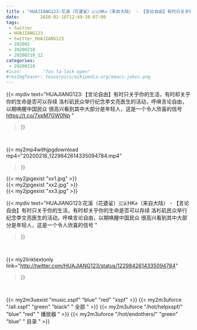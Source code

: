 ```yaml
---
title : "HUAJIANG123:花溪（花婆娑）🇨🇦HK✊（来自大陆） - 【言论自由】有时只关乎你的生活，有时却关乎你的生命是否可以存续  洛杉矶民众举行纪念李文亮医生的活动，呼唤言论自由，以期唤醒中国民众  很高兴看到其中大部分是年轻人，这是一个令人欣喜的信号 "
date:        2020-02-18T12:49:38-07:00
tags:
 - twitter
 - HUAJIANG123
 - twitter_HUAJIANG123
 - 202002
 - 20200218
 - 20200218_12
categories:
 - 20200218
#icon:        "fas fa-lock-open"
#resImgTeaser: teaserpics/wikipedia.org/emacs-jokes.png
---
```


{{< mydiv text="HUAJIANG123:【言论自由】有时只关乎你的生活，有时却关乎你的生命是否可以存续  洛杉矶民众举行纪念李文亮医生的活动，呼唤言论自由，以期唤醒中国民众  很高兴看到其中大部分是年轻人，这是一个令人欣喜的信号 https://t.co/7xpM7GW0Np "
>}}
<br>


{{< my2mp4withjpgdownload mp4="20200218_1229842614335094784.mp4"
>}}

{{< my2jpgexist "xx1.jpg" >}}<br>
{{< my2jpgexist "xx2.jpg" >}}<br>
{{< my2jpgexist "xx3.jpg" >}}<br>



{{< mydiv text="HUAJIANG123:花溪（花婆娑）🇨🇦HK✊（来自大陆） - 【言论自由】有时只关乎你的生活，有时却关乎你的生命是否可以存续  洛杉矶民众举行纪念李文亮医生的活动，呼唤言论自由，以期唤醒中国民众  很高兴看到其中大部分是年轻人，这是一个令人欣喜的信号 "
>}}
<br>

{{< my2linktextonly link="http://twitter.com/HUAJIANG123/status/1229842614335094784"
>}}


<br>

{{< my2m3uexist "music.xspf"        "blue"   "red"    "xspf" >}} {{< my2m3uforce "/all.xspf"         "green"  "black"  " 全部 " >}} {{< my2m3uforce "/hot/helpxspf/"    "blue"   "red"    " 播放器 " >}} {{< my2m3uforce "/hot/endothers/"   "green"  "blue"   " 目录 " >}} 
